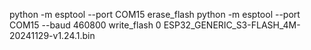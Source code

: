 python -m esptool --port COM15 erase_flash
python -m esptool --port COM15 --baud 460800 write_flash 0 ESP32_GENERIC_S3-FLASH_4M-20241129-v1.24.1.bin